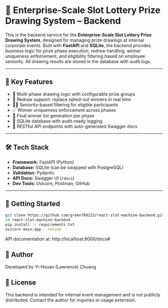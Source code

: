 # 🧩 Enterprise-Scale Slot Lottery Prize Drawing System – Backend

This is the backend service for the **Enterprise-Scale Slot Lottery Prize Drawing System**, designed for managing prize drawings at internal corporate events. Built with **FastAPI** and **SQLite**, the backend provides business logic for prize phase execution, redraw handling, winner uniqueness enforcement, and eligibility filtering based on employee seniority. All drawing results are stored in the database with audit logs.

---

## 📌 Key Features

- 🎯 Multi-phase drawing logic with configurable prize groups
- 🔄 Redraw support: replace opted-out winners in real time
- 🧑‍💼 Seniority-based filtering for eligible participants
- ✅ Winner uniqueness enforcement across phases
- 📄 Final winner list generation per phase
- 🧾 SQLite database with audit-ready logging
- 🧪 RESTful API endpoints with auto-generated Swagger docs

---

## 🛠 Tech Stack

- **Framework:** FastAPI (Python)
- **Database:** SQLite (can be swapped with PostgreSQL)
- **Validation:** Pydantic
- **API Docs:** Swagger UI (`/docs`)
- **Dev Tools:** Uvicorn, Postman, GitHub

---

## 🚀 Getting Started

```bash
git clone https://github.com/green760223/react-slot-machine-backend.git
cd react-slot-machine-backend
pip install -r requirements.txt
uvicorn main:app --reload
```
API documentation at: http://localhost:8000/docs#

## 🧠 Author
Developed by Yi-Hsuan (Lawrence) Chuang

## 📄 License

This backend is intended for internal event management and is not publicly distributed. Contact the author for inquiries or usage extension.

